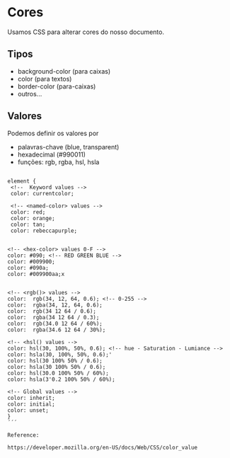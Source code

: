 # Cores

  Usamos CSS para alterar cores do nosso documento.

  ## Tipos 

  * background-color (para caixas)
  * color (para textos)
  * border-color (para-caixas)
  * outros...

  ## Valores 
  
  Podemos definir os valores por 
  * palavras-chave (blue, transparent)
  * hexadecimal (#990011)
  * funções: rgb, rgba, hsl, hsla

  ```css...

  element {
   <!--  Keyword values -->
   color: currentcolor;

   <!-- <named-color> values -->
   color: red;
   color: orange;
   color: tan;
   color: rebeccapurple;
  

  <!-- <hex-color> values 0-F -->
  color: #090; <!-- RED GREEN BLUE -->
  color: #009900;
  color: #090a;
  color: #009900aa;x


  <!-- <rgb()> values -->
  color:  rgb(34, 12, 64, 0.6); <!-- 0-255 -->
  color:  rgba(34, 12, 64, 0.6);
  color:  rgb(34 12 64 / 0.6);
  color:  rgba(34 12 64 / 0.3);
  color:  rgb(34.0 12 64 / 60%);
  color:  rgba(34.6 12 64 / 30%);

  <!-- <hsl() values -->
  color: hsl(30, 100%, 50%, 0.6); <!-- hue - Saturation - Lumiance -->
  color: hsla(30, 100%, 50%, 0.6);'
  color: hsl(30 100% 50% / 0.6);
  color: hsla(30 100% 50% / 0.6);
  color: hsl(30.0 100% 50% / 60%);
  color: hsla(3'0.2 100% 50% / 60%);

  <!-- Global values -->
  color: inherit;
  color: initial;
  color: unset;
  }
  ´´´

  Reference:

  https://developer.mozilla.org/en-US/docs/Web/CSS/color_value